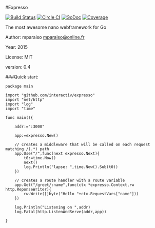 #Expresso

[![Build Status](https://travis-ci.org/interactiv/expresso.svg?branch=master)](https://travis-ci.org/interactiv/expresso) [![Circle CI](https://circleci.com/gh/interactiv/expresso.svg?style=svg)](https://circleci.com/gh/interactiv/expresso) [![GoDoc](https://godoc.org/github.com/interactiv/expresso?status.svg)](https://godoc.org/github.com/interactiv/expresso) [![Coverage](http://gocover.io/_badge/github.com/interactiv/expresso?0)](http://gocover.io/github.com/interactiv/expresso)

The most awesome nano webframework for Go
	
Author:  mparaiso <mparaiso@online.fr>

Year: 2015

License: MIT

version: 0.4

###Quick start:

	
	package main
	
	import "github.com/interactiv/expresso"
	import "net/http"
	import "log"
	import "time"
	
	func main(){
		
		addr:=":3000"
		
		app:=expresso.New()
		
		// creates a middleware that will be called on each request matching /(.*) path
		app.Use("/",func(next expresso.Next){
			t0:=time.Now()
			next()
			log.Println("lapse: ",time.Now().Sub(t0))
		})
		
		// creates a route handler with a route variable
		app.Get("/greet/:name",func(ctx *expresso.Context,rw http.ReponseWriter){
			rw.Write([]byte("Hello "+ctx.RequestVars["name"]))
		})
		
		log.Println("Listening on ",addr)
		log.Fatal(http.ListenAndServe(addr,app))
		
	}
